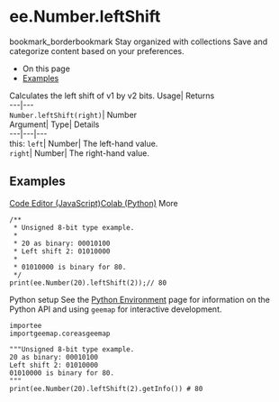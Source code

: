  
#  ee.Number.leftShift 
bookmark_borderbookmark Stay organized with collections  Save and categorize content based on your preferences. 
  * On this page
  * [Examples](https://developers.google.com/earth-engine/apidocs/ee-number-leftshift#examples)


Calculates the left shift of v1 by v2 bits. 
Usage| Returns  
---|---  
`Number.leftShift(right)`| Number  
Argument| Type| Details  
---|---|---  
this: `left`| Number| The left-hand value.  
`right`| Number| The right-hand value.  
## Examples
[Code Editor (JavaScript)](https://developers.google.com/earth-engine/apidocs/ee-number-leftshift#code-editor-javascript-sample)[Colab (Python)](https://developers.google.com/earth-engine/apidocs/ee-number-leftshift#colab-python-sample) More
```
/**
 * Unsigned 8-bit type example.
 *
 * 20 as binary: 00010100
 * Left shift 2: 01010000
 *
 * 01010000 is binary for 80.
 */
print(ee.Number(20).leftShift(2));// 80
```
Python setup
See the [ Python Environment](https://developers.google.com/earth-engine/guides/python_install) page for information on the Python API and using `geemap` for interactive development.
```
importee
importgeemap.coreasgeemap
```
```
"""Unsigned 8-bit type example.
20 as binary: 00010100
Left shift 2: 01010000
01010000 is binary for 80.
"""
print(ee.Number(20).leftShift(2).getInfo()) # 80
```

